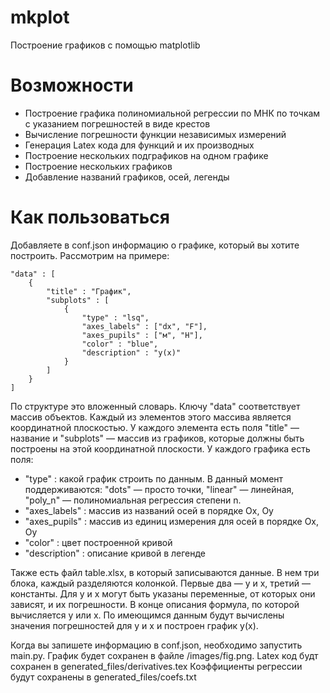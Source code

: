 # mkplot
Построение графиков с помощью matplotlib

# Возможности
- Построение графика полиномиальной регрессии по МНК по точкам с указанием погрешностей в виде крестов
- Вычисление погрешности функции независимых измерений
- Генерация Latex кода для функций и их производных
- Построение нескольких подграфиков на одном графике
- Построение нескольких графиков
- Добавление названий графиков, осей, легенды

# Как пользоваться
Добавляете в conf.json информацию о графике, который вы хотите построить. Рассмотрим на примере:

    "data" : [
        {
            "title" : "График",
            "subplots" : [
                {
                    "type" : "lsq",
                    "axes_labels" : ["dx", "F"],
                    "axes_pupils" : ["м", "Н"],
                    "color" : "blue",
                    "description" : "y(x)"
                }
            ]
        }
    ]

По структуре это вложенный словарь. Ключу "data" соответствует массив объектов. Каждый из элементов этого массива является координатной плоскостью.
У каждого элемента есть поля "title" &mdash; название и "subplots" &mdash; массив из графиков, которые должны быть построены на этой координатной плоскости.
У каждого графика есть поля:
- "type" : какой график строить по данным. В данный момент поддерживаются: "dots" &mdash; просто точки, "linear" &mdash; линейная, "poly_n" &mdash; полиномиальная регрессия степени n.
- "axes_labels" : массив из названий осей в порядке Ox, Oy
- "axes_pupils" : массив из единиц измерения для осей в порядке Ox, Oy
- "color" : цвет построенной кривой
- "description" : описание кривой в легенде

Также есть файл table.xlsx, в который записываются данные. В нем три блока, каждый разделяются колонкой. Первые два &mdash; y и x, третий &mdash; константы. Для y и x могут быть указаны переменные, от которых они зависят, и их погрешности. В конце описания формула, по которой вычисляется y или x. По имеющимся данным будут вычислены значения погрешностей для y и x и построен график y(x).

Когда вы запишете информацию в conf.json, необходимо запустить main.py.
График будет сохранен в файле /images/fig.png.
Latex код будт сохранен в generated_files/derivatives.tex
Коэффициенты регрессии будут сохранены в generated_files/coefs.txt
